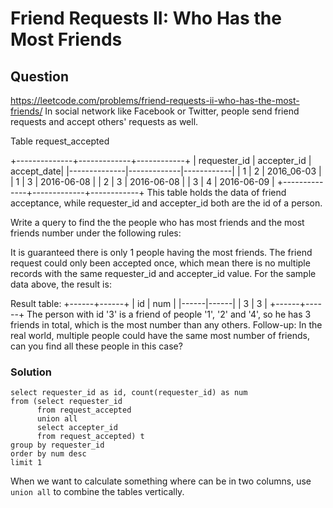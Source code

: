 # Friend Requests II: Who Has the Most Friends
## Question
https://leetcode.com/problems/friend-requests-ii-who-has-the-most-friends/
In social network like Facebook or Twitter, people send friend requests and accept others' requests as well.

 

Table request_accepted

+--------------+-------------+------------+
| requester_id | accepter_id | accept_date|
|--------------|-------------|------------|
| 1            | 2           | 2016_06-03 |
| 1            | 3           | 2016-06-08 |
| 2            | 3           | 2016-06-08 |
| 3            | 4           | 2016-06-09 |
+--------------+-------------+------------+
This table holds the data of friend acceptance, while requester_id and accepter_id both are the id of a person.
 

Write a query to find the the people who has most friends and the most friends number under the following rules:

It is guaranteed there is only 1 people having the most friends.
The friend request could only been accepted once, which mean there is no multiple records with the same requester_id and accepter_id value.
For the sample data above, the result is:

Result table:
+------+------+
| id   | num  |
|------|------|
| 3    | 3    |
+------+------+
The person with id '3' is a friend of people '1', '2' and '4', so he has 3 friends in total, which is the most number than any others.
Follow-up:
In the real world, multiple people could have the same most number of friends, can you find all these people in this case?
### Solution
```
select requester_id as id, count(requester_id) as num
from (select requester_id
      from request_accepted
      union all
      select accepter_id
      from request_accepted) t
group by requester_id
order by num desc
limit 1
```
When we want to calculate something where can be in two columns, use ```union all``` to combine the tables vertically.
